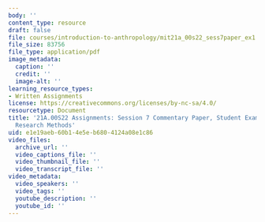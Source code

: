 ```yaml
---
body: ''
content_type: resource
draft: false
file: courses/introduction-to-anthropology/mit21a_00s22_sess7paper_ex1.pdf
file_size: 83756
file_type: application/pdf
image_metadata:
  caption: ''
  credit: ''
  image-alt: ''
learning_resource_types:
- Written Assignments
license: https://creativecommons.org/licenses/by-nc-sa/4.0/
resourcetype: Document
title: '21A.00S22 Assignments: Session 7 Commentary Paper, Student Example 1: Anthropological
  Research Methods'
uid: e1e19aeb-60b1-4e5e-b680-4124a08e1c86
video_files:
  archive_url: ''
  video_captions_file: ''
  video_thumbnail_file: ''
  video_transcript_file: ''
video_metadata:
  video_speakers: ''
  video_tags: ''
  youtube_description: ''
  youtube_id: ''
---
```

